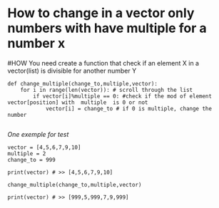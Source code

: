 # How to change in a vector only numbers with have multiple for a number x

#HOW
You need create a function that check if an element X in a vector(list) is divisible for another number Y
```
def change_multiple(change_to,multiple,vector):
    for i in range(len(vector)): # scroll through the list
        if vector[i]%multiple == 0: #check if the mod of element vector[position] with  multiple  is 0 or not
            vector[i] = change_to # if 0 is multiple, change the number
        
```
 
 *One exemple for test*
```
vector = [4,5,6,7,9,10]
multiple = 2
change_to = 999

print(vector) # >> [4,5,6,7,9,10]

change_multiple(change_to,multiple,vector)

print(vector) # >> [999,5,999,7,9,999]
```
